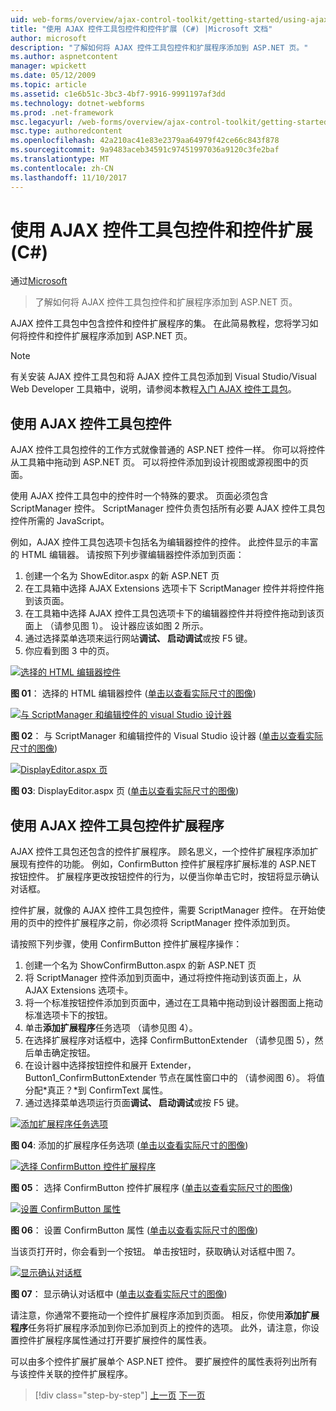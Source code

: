 ```yaml
---
uid: web-forms/overview/ajax-control-toolkit/getting-started/using-ajax-control-toolkit-controls-and-control-extenders-cs
title: "使用 AJAX 控件工具包控件和控件扩展 (C#) |Microsoft 文档"
author: microsoft
description: "了解如何将 AJAX 控件工具包控件和扩展程序添加到 ASP.NET 页。"
ms.author: aspnetcontent
manager: wpickett
ms.date: 05/12/2009
ms.topic: article
ms.assetid: c1e6b51c-3bc3-4bf7-9916-9991197af3dd
ms.technology: dotnet-webforms
ms.prod: .net-framework
msc.legacyurl: /web-forms/overview/ajax-control-toolkit/getting-started/using-ajax-control-toolkit-controls-and-control-extenders-cs
msc.type: authoredcontent
ms.openlocfilehash: 42a210ac41e83e2379aa64979f42ce66c843f878
ms.sourcegitcommit: 9a9483aceb34591c97451997036a9120c3fe2baf
ms.translationtype: MT
ms.contentlocale: zh-CN
ms.lasthandoff: 11/10/2017
---
```

<a name="using-ajax-control-toolkit-controls-and-control-extenders-c"></a>使用 AJAX 控件工具包控件和控件扩展 (C#)
====================
通过[Microsoft](https://github.com/microsoft)

> 了解如何将 AJAX 控件工具包控件和扩展程序添加到 ASP.NET 页。


AJAX 控件工具包中包含控件和控件扩展程序的集。 在此简易教程，您将学习如何将控件和控件扩展程序添加到 ASP.NET 页。

> [!NOTE] 
> 
> 有关安装 AJAX 控件工具包和将 AJAX 控件工具包添加到 Visual Studio/Visual Web Developer 工具箱中，说明，请参阅本教程[入门 AJAX 控件工具包](get-started-with-the-ajax-control-toolkit-cs.md)。


## <a name="using-ajax-control-toolkit-controls"></a>使用 AJAX 控件工具包控件

AJAX 控件工具包控件的工作方式就像普通的 ASP.NET 控件一样。 你可以将控件从工具箱中拖动到 ASP.NET 页。 可以将控件添加到设计视图或源视图中的页面。

使用 AJAX 控件工具包中的控件时一个特殊的要求。 页面必须包含 ScriptManager 控件。 ScriptManager 控件负责包括所有必要 AJAX 控件工具包控件所需的 JavaScript。

例如，AJAX 控件工具包选项卡包括名为编辑器控件的控件。 此控件显示的丰富的 HTML 编辑器。 请按照下列步骤编辑器控件添加到页面：

1. 创建一个名为 ShowEditor.aspx 的新 ASP.NET 页
2. 在工具箱中选择 AJAX Extensions 选项卡下 ScriptManager 控件并将控件拖到该页面。
3. 在工具箱中选择 AJAX 控件工具包选项卡下的编辑器控件并将控件拖动到该页面上 （请参见图 1）。 设计器应该如图 2 所示。
4. 通过选择菜单选项来运行网站**调试、 启动调试**或按 F5 键。
5. 你应看到图 3 中的页。


[![选择的 HTML 编辑器控件](using-ajax-control-toolkit-controls-and-control-extenders-cs/_static/image1.jpg)](using-ajax-control-toolkit-controls-and-control-extenders-cs/_static/image1.png)

**图 01**： 选择的 HTML 编辑器控件 ([单击以查看实际尺寸的图像](using-ajax-control-toolkit-controls-and-control-extenders-cs/_static/image2.png))


[![与 ScriptManager 和编辑控件的 visual Studio 设计器](using-ajax-control-toolkit-controls-and-control-extenders-cs/_static/image2.jpg)](using-ajax-control-toolkit-controls-and-control-extenders-cs/_static/image3.png)

**图 02**： 与 ScriptManager 和编辑控件的 Visual Studio 设计器 ([单击以查看实际尺寸的图像](using-ajax-control-toolkit-controls-and-control-extenders-cs/_static/image4.png))


[![DisplayEditor.aspx 页](using-ajax-control-toolkit-controls-and-control-extenders-cs/_static/image3.jpg)](using-ajax-control-toolkit-controls-and-control-extenders-cs/_static/image5.png)

**图 03**: DisplayEditor.aspx 页 ([单击以查看实际尺寸的图像](using-ajax-control-toolkit-controls-and-control-extenders-cs/_static/image6.png))


## <a name="using-ajax-control-toolkit-control-extenders"></a>使用 AJAX 控件工具包控件扩展程序

AJAX 控件工具包还包含的控件扩展程序。 顾名思义，一个控件扩展程序添加扩展现有控件的功能。 例如，ConfirmButton 控件扩展程序扩展标准的 ASP.NET 按钮控件。 扩展程序更改按钮控件的行为，以便当你单击它时，按钮将显示确认对话框。

控件扩展，就像的 AJAX 控件工具包控件，需要 ScriptManager 控件。 在开始使用的页中的控件扩展程序之前，你必须将 ScriptManager 控件添加到页。

请按照下列步骤，使用 ConfirmButton 控件扩展程序操作：

1. 创建一个名为 ShowConfirmButton.aspx 的新 ASP.NET 页
2. 将 ScriptManager 控件添加到页面中，通过将控件拖动到该页面上，从 AJAX Extensions 选项卡。
3. 将一个标准按钮控件添加到页面中，通过在工具箱中拖动到设计器图面上拖动标准选项卡下的按钮。
4. 单击**添加扩展程序**任务选项 （请参见图 4）。
5. 在选择扩展程序对话框中，选择 ConfirmButtonExtender （请参见图 5），然后单击确定按钮。
6. 在设计器中选择按钮控件和展开 Extender，Button1\_ConfirmButtonExtender 节点在属性窗口中的 （请参阅图 6）。 将值分配*真正？*到 ConfirmText 属性。
7. 通过选择菜单选项运行页面**调试、 启动调试**或按 F5 键。


[![添加扩展程序任务选项](using-ajax-control-toolkit-controls-and-control-extenders-cs/_static/image4.jpg)](using-ajax-control-toolkit-controls-and-control-extenders-cs/_static/image7.png)

**图 04**: 添加的扩展程序任务选项 ([单击以查看实际尺寸的图像](using-ajax-control-toolkit-controls-and-control-extenders-cs/_static/image8.png))


[![选择 ConfirmButton 控件扩展程序](using-ajax-control-toolkit-controls-and-control-extenders-cs/_static/image5.jpg)](using-ajax-control-toolkit-controls-and-control-extenders-cs/_static/image9.png)

**图 05**： 选择 ConfirmButton 控件扩展程序 ([单击以查看实际尺寸的图像](using-ajax-control-toolkit-controls-and-control-extenders-cs/_static/image10.png))


[![设置 ConfirmButton 属性](using-ajax-control-toolkit-controls-and-control-extenders-cs/_static/image6.jpg)](using-ajax-control-toolkit-controls-and-control-extenders-cs/_static/image11.png)

**图 06**： 设置 ConfirmButton 属性 ([单击以查看实际尺寸的图像](using-ajax-control-toolkit-controls-and-control-extenders-cs/_static/image12.png))


当该页打开时，你会看到一个按钮。 单击按钮时，获取确认对话框中图 7。


[![显示确认对话框](using-ajax-control-toolkit-controls-and-control-extenders-cs/_static/image7.jpg)](using-ajax-control-toolkit-controls-and-control-extenders-cs/_static/image13.png)

**图 07**： 显示确认对话框中 ([单击以查看实际尺寸的图像](using-ajax-control-toolkit-controls-and-control-extenders-cs/_static/image14.png))


请注意，你通常不要拖动一个控件扩展程序添加到页面。 相反，你使用**添加扩展程序**任务将扩展程序添加到你已添加到页上的控件的选项。 此外，请注意，你设置控件扩展程序属性通过打开要扩展控件的属性表。

可以由多个控件扩展扩展单个 ASP.NET 控件。 要扩展控件的属性表将列出所有与该控件关联的控件扩展程序。

>[!div class="step-by-step"]
[上一页](get-started-with-the-ajax-control-toolkit-cs.md)
[下一页](creating-a-custom-ajax-control-toolkit-control-extender-cs.md)

